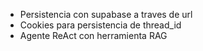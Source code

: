 - Persistencia con supabase a traves de url
- Cookies para persistencia de thread_id
- Agente ReAct con herramienta RAG
